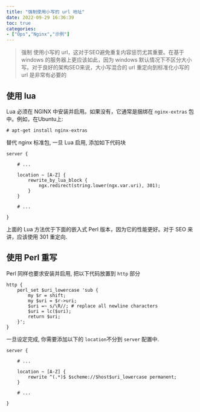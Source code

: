 ```yaml
---
title: "强制使用小写的 url 地址"
date: 2022-09-29 16:36:39
toc: true
categories:
- ["Ops","Nginx","示例"]
---
```


> 强制 使用小写的 url，这对于SEO避免重复内容惩罚尤其重要。在基于 windows 的服务器上更应该如此，因为 windows 默认情况下不区分大小写。对于良好的架构SEO来说，大小写混合的 url 重定向到标准化小写的 url 是非常有必要的





## 使用 lua
Lua 必须在 NGINX 中安装并启用。如果没有，它通常是捆绑在 `nginx-extras` 包中。例如，在Ubuntu上:
```
# apt-get install nginx-extras
```
替代 nginx 标准包, 一旦 Lua 启用, 添加如下代码块
```nginx
server {
 
    # ...
 
    location ~ [A-Z] {
        rewrite_by_lua_block {
            ngx.redirect(string.lower(ngx.var.uri), 301);
        }
    }
 
    # ...
 
}
```
上面的 Lua 方法优于下面的嵌入式 Perl 版本，因为它的性能更好。对于 SEO 来讲，应该使用 301 重定向.

## 使用 Perl 重写
Perl 同样也要求安装并启用, 把以下代码放置到 `http` 部分
```nginx
http {
    perl_set $uri_lowercase 'sub {
        my $r = shift;
        my $uri = $r->uri;
        $uri =~ s/\R//; # replace all newline characters
        $uri = lc($uri);
        return $uri;
    }';
}
```
一旦设定完成, 你需要添加以下的 `location`不分到 `server` 配置中. 
```nginx
server {
 
    # ...
 
    location ~ [A-Z] {
        rewrite ^(.*)$ $scheme://$host$uri_lowercase permanent;
    }
 
    # ...
 
}
```

